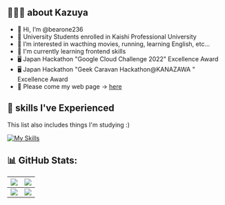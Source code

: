 ## 🧑🏻‍🎓 about Kazuya
- 👋 Hi, I’m @bearone236
- 🏫 University Students enrolled in Kaishi Professional University
- 👀 I’m interested in wacthing movies, running, learning English, etc...
- 📗 I'm currently learning frontend skills
- 🖥️ Japan Hackathon "Google Cloud Challenge 2022" Excellence Award
- 🖥️ Japan Hackathon "Geek Caravan Hackathon@KANAZAWA " Excellence Award
- 🙏 Please come my web page -> [here](https://linktr.ee/kazuya236)

##  🌱 skills I've Experienced
This list also includes things I'm studying :)

[![My Skills](https://skillicons.dev/icons?i=react,nextjs,js,ts,nodejs,firebase,py,html,css,cs,git,github,unity,gcp,aws)](https://skillicons.dev)

## 📊 GitHub Stats:
|![](https://github-readme-stats-six-azure.vercel.app/api?username=bearone236&show_icons=true&count_private=true&theme=dark&hide_border=true)|![](https://github-profile-summary-cards.vercel.app/api/cards/profile-details?username=bearone236&theme=dark)|
| :---: | :---: |
|![](https://github-readme-stats-six-azure.vercel.app/api/top-langs/?username=bearone236&theme=dark&hide_border=true&include_all_commits=true&count_private=true&layout=compact&langs_count=8)|![](https://github-readme-streak-stats.herokuapp.com/?user=bearone236&theme=dark&hide_border=true)|

<!---
lovelovetrb/lovelovetrb is a ✨ special ✨ repository because its `README.md` (this file) appears on your GitHub profile.
You can click the Preview link to take a look at your changes.
--->
